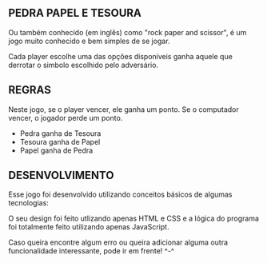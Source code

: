 ## PEDRA PAPEL E TESOURA

Ou também conhecido (em inglês) como "rock paper and scissor", é um jogo muito conhecido e bem simples de se jogar. 

Cada player escolhe uma das opções disponíveis ganha aquele que derrotar o simbolo escolhido pelo adversário.

## REGRAS

Neste jogo, se o player vencer, ele ganha um ponto. Se o computador vencer, o jogador perde um ponto.

- Pedra ganha de Tesoura
- Tesoura ganha de Papel
- Papel ganha de Pedra

## DESENVOLVIMENTO

Esse jogo foi desenvolvido utilizando conceitos básicos de algumas tecnologias:

O seu design foi feito utlizando apenas HTML e CSS e a lógica do programa foi totalmente feito utilizando apenas JavaScript.

Caso queira encontre algum erro ou queira adicionar alguma outra funcionalidade interessante, pode ir em frente! ^-^
